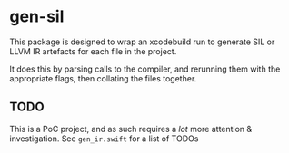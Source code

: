 # gen-sil

This package is designed to wrap an xcodebuild run to generate SIL or LLVM IR artefacts for each file in the project.

It does this by parsing calls to the compiler, and rerunning them with the appropriate flags, then collating the files together.

## TODO

This is a PoC project, and as such requires a _lot_ more attention & investigation. See `gen_ir.swift` for a list of TODOs
